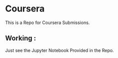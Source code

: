 # Coursera
This is a Repo for Coursera Submissions. 

## Working :
Just see the Jupyter Notebook Provided in the Repo.